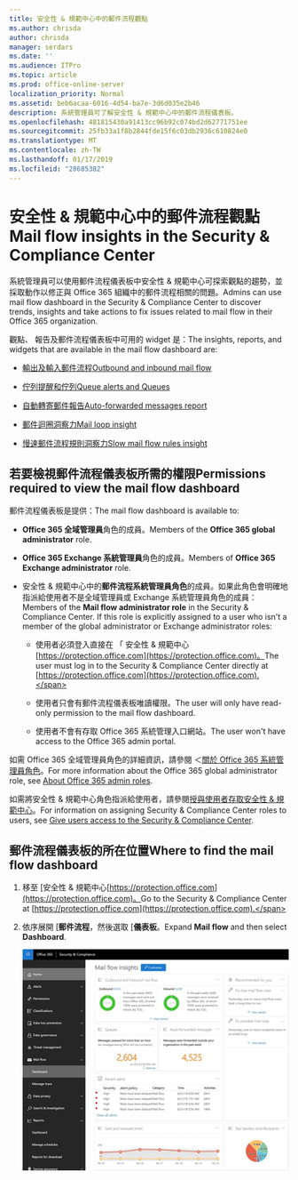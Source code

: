 ```yaml
---
title: 安全性 & 規範中心中的郵件流程觀點
ms.author: chrisda
author: chrisda
manager: serdars
ms.date: ''
ms.audience: ITPro
ms.topic: article
ms.prod: office-online-server
localization_priority: Normal
ms.assetid: beb6acaa-6016-4d54-ba7e-3d6d035e2b46
description: 系統管理員可了解安全性 & 規範中心中的郵件流程儀表板。
ms.openlocfilehash: 481815430a91413cc96b92c074bd2d62771751ee
ms.sourcegitcommit: 25fb33a1f8b2844fde15f6c03db2936c610824e0
ms.translationtype: MT
ms.contentlocale: zh-TW
ms.lasthandoff: 01/17/2019
ms.locfileid: "28685382"
---
```

# <a name="mail-flow-insights-in-the-security--compliance-center"></a><span data-ttu-id="be539-103">安全性 & 規範中心中的郵件流程觀點</span><span class="sxs-lookup"><span data-stu-id="be539-103">Mail flow insights in the Security & Compliance Center</span></span>

<span data-ttu-id="be539-104">系統管理員可以使用郵件流程儀表板中安全性 & 規範中心可探索觀點的趨勢，並採取動作以修正與 Office 365 組織中的郵件流程相關的問題。</span><span class="sxs-lookup"><span data-stu-id="be539-104">Admins can use mail flow dashboard in the Security & Compliance Center to discover trends, insights and take actions to fix issues related to mail flow in their Office 365 organization.</span></span>

<span data-ttu-id="be539-105">觀點、 報告及郵件流程儀表板中可用的 widget 是：</span><span class="sxs-lookup"><span data-stu-id="be539-105">The insights, reports, and widgets that are available in the mail flow dashboard are:</span></span>

- [<span data-ttu-id="be539-106">輸出及輸入郵件流程</span><span class="sxs-lookup"><span data-stu-id="be539-106">Outbound and inbound mail flow</span></span>](mfi-outbound-and-inbound-mail-flow.md)

- [<span data-ttu-id="be539-107">佇列提醒和佇列</span><span class="sxs-lookup"><span data-stu-id="be539-107">Queue alerts and Queues</span></span>](mfi-queue-alerts-and-queues.md)

- [<span data-ttu-id="be539-108">自動轉寄郵件報告</span><span class="sxs-lookup"><span data-stu-id="be539-108">Auto-forwarded messages report</span></span>](mfi-auto-forwarded-messages-report.md)

- [<span data-ttu-id="be539-109">郵件迴圈洞察力</span><span class="sxs-lookup"><span data-stu-id="be539-109">Mail loop insight</span></span>](mfi-mail-loop-insight.md)

- [<span data-ttu-id="be539-110">慢速郵件流程規則洞察力</span><span class="sxs-lookup"><span data-stu-id="be539-110">Slow mail flow rules insight</span></span>](mfi-slow-mail-flow-rules-insight.md)

## <a name="permissions-required-to-view-the-mail-flow-dashboard"></a><span data-ttu-id="be539-111">若要檢視郵件流程儀表板所需的權限</span><span class="sxs-lookup"><span data-stu-id="be539-111">Permissions required to view the mail flow dashboard</span></span>

<span data-ttu-id="be539-112">郵件流程儀表板是提供：</span><span class="sxs-lookup"><span data-stu-id="be539-112">The mail flow dashboard is available to:</span></span>

- <span data-ttu-id="be539-113">**Office 365 全域管理員**角色的成員。</span><span class="sxs-lookup"><span data-stu-id="be539-113">Members of the **Office 365 global administrator** role.</span></span>

- <span data-ttu-id="be539-114">**Office 365 Exchange 系統管理員**角色的成員。</span><span class="sxs-lookup"><span data-stu-id="be539-114">Members of **Office 365 Exchange administrator** role.</span></span>

- <span data-ttu-id="be539-p101">安全性 & 規範中心中的**郵件流程系統管理員角色**的成員。如果此角色會明確地指派給使用者不是全域管理員或 Exchange 系統管理員角色的成員：</span><span class="sxs-lookup"><span data-stu-id="be539-p101">Members of the **Mail flow administrator role** in the Security & Compliance Center. If this role is explicitly assigned to a user who isn't a member of the global administrator or Exchange administrator roles:</span></span>

  - <span data-ttu-id="be539-117">使用者必須登入直接在 「 安全性 & 規範中心[https://protection.office.com](https://protection.office.com)。</span><span class="sxs-lookup"><span data-stu-id="be539-117">The user must log in to the Security & Compliance Center directly at [https://protection.office.com](https://protection.office.com).</span></span>

  - <span data-ttu-id="be539-118">使用者只會有郵件流程儀表板唯讀權限。</span><span class="sxs-lookup"><span data-stu-id="be539-118">The user will only have read-only permission to the mail flow dashboard.</span></span>

  - <span data-ttu-id="be539-119">使用者不會有存取 Office 365 系統管理入口網站。</span><span class="sxs-lookup"><span data-stu-id="be539-119">The user won't have access to the Office 365 admin portal.</span></span>

<span data-ttu-id="be539-120">如需 Office 365 全域管理員角色的詳細資訊，請參閱 ＜[關於 Office 365 系統管理員角色](https://support.office.com/article/da585eea-f576-4f55-a1e0-87090b6aaa9d)。</span><span class="sxs-lookup"><span data-stu-id="be539-120">For more information about the Office 365 global administrator role, see [About Office 365 admin roles](https://support.office.com/article/da585eea-f576-4f55-a1e0-87090b6aaa9d).</span></span>

<span data-ttu-id="be539-121">如需將安全性 & 規範中心角色指派給使用者，請參閱[授與使用者存取安全性 & 規範中心](https://support.office.com/article/2cfce2c8-20c5-47f9-afc4-24b059c1bd76)。</span><span class="sxs-lookup"><span data-stu-id="be539-121">For information on assigning Security & Compliance Center roles to users, see [Give users access to the Security & Compliance Center](https://support.office.com/article/2cfce2c8-20c5-47f9-afc4-24b059c1bd76).</span></span>

## <a name="where-to-find-the-mail-flow-dashboard"></a><span data-ttu-id="be539-122">郵件流程儀表板的所在位置</span><span class="sxs-lookup"><span data-stu-id="be539-122">Where to find the mail flow dashboard</span></span>

1. <span data-ttu-id="be539-123">移至 [安全性 & 規範中心[https://protection.office.com](https://protection.office.com)。</span><span class="sxs-lookup"><span data-stu-id="be539-123">Go to the Security & Compliance Center at [https://protection.office.com](https://protection.office.com).</span></span>

2. <span data-ttu-id="be539-124">依序展開 [**郵件流程**，然後選取 [**儀表板**。</span><span class="sxs-lookup"><span data-stu-id="be539-124">Expand **Mail flow** and then select **Dashboard**.</span></span>

   ![Office 365 安全性 & 規範中心的郵件流程儀表板](media/f32f5c0a-ea32-4e47-a477-d070405d4ae8.png)
